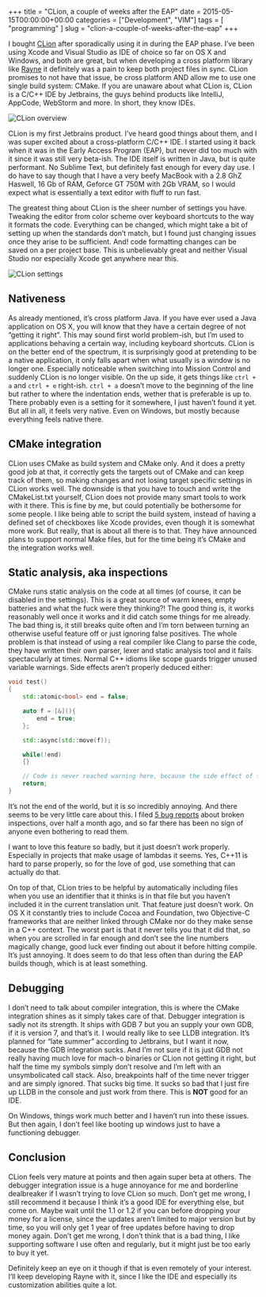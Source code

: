 +++
title = "CLion, a couple of weeks after the EAP"
date = 2015-05-15T00:00:00+00:00
categories = ["Development", "VIM"]
tags = [ "programming" ]
slug = "clion-a-couple-of-weeks-after-the-eap"
+++

I bought [CLion](https://www.jetbrains.com/clion/) after sporadically using it in during the EAP phase. I’ve been using Xcode and Visual Studio as IDE of choice so far on OS X and Windows, and both are great, but when developing a cross platform library like [Rayne](https://rayne3d.com/) it definitely was a pain to keep both project files in sync. CLion promises to not have that issue, be cross platform AND allow me to use one single build system: CMake. If you are unaware about what CLion is, CLion is a C/C++ IDE by Jetbrains, the guys behind products like IntelliJ, AppCode, WebStorm and more. In short, they know IDEs.

![CLion overview](/images/2017/06/Screen-Shot-2015-05-15-at-00.11.26.png)

CLion is my first Jetbrains product. I’ve heard good things about them, and I was super excited about a cross-platform C/C++ IDE. I started using it back when it was in the Early Access Program (EAP), but never did too much with it since it was still very beta-ish. The IDE itself is written in Java, but is quite performant. No Sublime Text, but definitely fast enough for every day use. I do have to say though that I have a very beefy MacBook with a 2.8 GhZ Haswell, 16 Gb of RAM, Geforce GT 750M with 2Gb VRAM, so I would expect what is essentially a text editor with fluff to run fast.

The greatest thing about CLion is the sheer number of settings you have. Tweaking the editor from color scheme over keyboard shortcuts to the way it formats the code. Everything can be changed, which might take a bit of setting up when the standards don’t match, but I found just changing issues once they arise to be sufficient. And! code formatting changes can be saved on a per project base. This is unbelievably great and neither Visual Studio nor especially Xcode get anywhere near this.

![CLion settings](/images/2017/06/CLion-settings.png)

## Nativeness

As already mentioned, it’s cross platform Java. If you have ever used a Java application on OS X, you will know that they have a certain degree of not “getting it right”. This may sound first world problem-ish, but I’m used to applications behaving a certain way, including keyboard shortcuts. CLion is on the better end of the spectrum, it is surprisingly good at pretending to be a native application, it only falls apart when what usually is a window is no longer one. Especially noticeable when switching into Mission Control and suddenly CLion is no longer visible. On the up side, it gets things like `ctrl + a` and `ctrl + e` right-ish. `ctrl + a` doesn’t move to the beginning of the line but rather to where the indentation ends, wether that is preferable is up to. There probably even is a setting for it somewhere, I just haven’t found it yet. But all in all, it feels very native. Even on Windows, but mostly because everything feels native there.

## CMake integration

CLion uses CMake as build system and CMake only. And it does a pretty good job at that, it correctly gets the targets out of CMake and can keep track of them, so making changes and not losing target specific settings in CLion works well. The downside is that you have to touch and write the CMakeList.txt yourself, CLion does not provide many smart tools to work with it there. This is fine by me, but could potentially be bothersome for some people. I like being able to script the build system, instead of having a defined set of checkboxes like Xcode provides, even though it is somewhat more work. But really, that is about all there is to that. They have announced plans to support normal Make files, but for the time being it’s CMake and the integration works well.

## Static analysis, aka inspections

CMake runs static analysis on the code at all times (of course, it can be disabled in the settings). This is a great source of warm knees, empty batteries and what the fuck were they thinking?! The good thing is, it works reasonably well once it works and it did catch some things for me already. The bad thing is, it still breaks quite often and I’m torn between turning an otherwise useful feature off or just ignoring false positives. The whole problem is that instead of using a real compiler like Clang to parse the code, they have written their own parser, lexer and static analysis tool and it fails spectacularly at times. Normal C++ idioms like scope guards trigger unused variable warnings. Side effects aren’t properly deduced either:

```cpp
void test()
{
    std::atomic<bool> end = false;

    auto f = [&](){
        end = true;
    };

    std::async(std::move(f));

    while(!end)
    {}

    // Code is never reached warning here, because the side effect of f is never taken into account
    return; 
}
```

It’s not the end of the world, but it is so incredibly annoying. And there seems to be very little care about this. I filed [5 bug reports](https://youtrack.jetbrains.com/issues/CPP?q=by%3A+justsid) about broken inspections, over half a month ago, and so far there has been no sign of anyone even bothering to read them.

I want to love this feature so badly, but it just doesn’t work properly. Especially in projects that make usage of lambdas it seems. Yes, C++11 is hard to parse properly, so for the love of god, use something that can actually do that.

On top of that, CLion tries to be helpful by automatically including files when you use an identifier that it thinks is in that file but you haven’t included it in the current translation unit. That feature just doesn’t work. On OS X it constantly tries to include Cocoa and Foundation, two Objective-C frameworks that are neither linked through CMake nor do they make sense in a C++ context. The worst part is that it never tells you that it did that, so when you are scrolled in far enough and don’t see the line numbers magically change, good luck ever finding out about it before hitting compile. It’s just annoying. It does seem to do that less often than during the EAP builds though, which is at least something.

## Debugging

I don’t need to talk about compiler integration, this is where the CMake integration shines as it simply takes care of that. Debugger integration is sadly not its strength. It ships with GDB 7 but you an supply your own GDB, if it is version 7, and that’s it. I would really like to see LLDB integration. It’s planned for “late summer” according to Jetbrains, but I want it now, because the GDB integration sucks. And I’m not sure if it is just GDB not really having much love for mach-o binaries or CLion not getting it right, but half the time my symbols simply don’t resolve and I’m left with an unsymbolicated call stack. Also, breakpoints half of the time never trigger and are simply ignored. That sucks big time. It sucks so bad that I just fire up LLDB in the console and just work from there. This is **NOT** good for an IDE.

On Windows, things work much better and I haven’t run into these issues. But then again, I don’t feel like booting up windows just to have a functioning debugger.

## Conclusion

CLion feels very mature at points and then again super beta at others. The debugger integration issue is a huge annoyance for me and borderline dealbreaker if I wasn’t trying to love CLion so much. Don’t get me wrong, I still recommend it because I think it’s a good IDE for everything else, but come on. Maybe wait until the 1.1 or 1.2 if you can before dropping your money for a license, since the updates aren’t limited to major version but by time, so you will only get 1 year of free updates before having to drop money again. Don’t get me wrong, I don’t think that is a bad thing, I like supporting software I use often and regularly, but it might just be too early to buy it yet.

Definitely keep an eye on it though if that is even remotely of your interest. I’ll keep developing Rayne with it, since I like the IDE and especially its customization abilities quite a lot.
